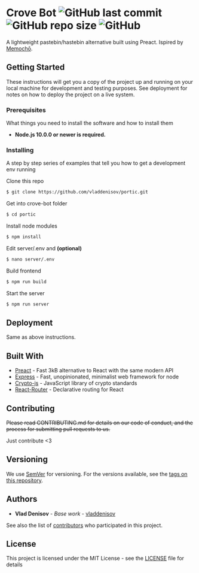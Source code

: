 # Crove Bot ![GitHub last commit](https://img.shields.io/github/last-commit/vladdenisov/portic) ![GitHub repo size](https://img.shields.io/github/repo-size/vladdenisov/portic) ![GitHub](https://img.shields.io/github/license/vladdenisov/portic) 

A lightweight pastebin/hastebin alternative built using Preact. Ispired by [Memochō](https://github.com/mojurasu/memocho).

## Getting Started

These instructions will get you a copy of the project up and running on your local machine for development and testing purposes. See deployment for notes on how to deploy the project on a live system.

### Prerequisites

What things you need to install the software and how to install them
- __Node.js 10.0.0 or newer is required.__

### Installing

A step by step series of examples that tell you how to get a development env running

Clone this repo
```sh
$ git clone https://github.com/vladdenisov/portic.git
```
Get into crove-bot folder
```sh 
$ cd portic
```

Install node modules
```sh 
$ npm install 
```


Edit server/.env and __(optional)__
```sh
$ nano server/.env
```


Build frontend
```sh
$ npm run build
```

Start the server
```sh
$ npm run server
```

## Deployment

Same as above instructions.

## Built With

* [Preact](https://github.com/preactjs/preact) - Fast 3kB alternative to React with the same modern API
* [Express](https://github.com/expressjs/express) - Fast, unopinionated, minimalist web framework for node
* [Crypto-js](https://github.com/brix/crypto-js) - 
JavaScript library of crypto standards
* [React-Router](https://github.com/ReactTraining/react-router/tree/master/packages/react-router-dom) - 
Declarative routing for React

## Contributing

~~Please read CONTRIBUTING.md for details on our code of conduct, and the process for submitting pull requests to us.~~

Just contribute <3

## Versioning

We use [SemVer](http://semver.org/) for versioning. For the versions available, see the [tags on this repository](https://github.com/vladdenisov/portic/tags). 

## Authors

* **Vlad Denisov** - *Base work* - [vladdenisov](https://github.com/vladdenisov)

See also the list of [contributors](https://github.com/vladdenisov/portic/contributors) who participated in this project.

## License

This project is licensed under the MIT License - see the [LICENSE](LICENSE) file for details
